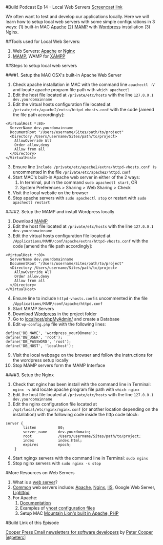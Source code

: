 #Build Podcast Ep 14 - Local Web Servers
[Screencast link ](http://build-podcast.com/local-web-servers/)

We often want to test and develop our applications locally. Here we will learn how to setup local web servers with some simple configurations in 3 ways: (1) built-in MAC [Apache](http://httpd.apache.org/) (2) [MAMP](http://www.mamp.info/en/index.html) with [Wordpress](http://wordpress.org/) installation (3) Nginx.


##Tools used for Local Web Servers:

1. Web Servers: [Apache](http://httpd.apache.org/) or [Nginx](http://nginx.org/)
2. [MAMP](http://www.mamp.info/en/index.html), WAMP for [XAMPP](http://www.apachefriends.org/en/xampp.html)

##Steps to setup local web servers

####1. Setup the MAC OSX's built-in Apache Web Server

1. Check apache installation in MAC with the command line `apachectl -V` and locate apache program file path with `which apachectl`
1. Edit the host file located at `/private/etc/hosts` with the line `127.0.0.1    dev.yourdomainname`
2. Edit the virtual hosts configuration file located at `/private/etc/apache2/extra/httpd-vhosts.conf` with the code [amend the file path accordingly]:

```
<VirtualHost *:80>
  ServerName dev.yourdomainname
  DocumentRoot "/Users/username/Sites/path/to/project"
  <Directory /Users/username/Sites/path/to/project>
    AllowOverride All
    Order allow,deny
    Allow from all
  </Directory>
</VirtualHost>
```
3. Ensure line `Include /private/etc/apache2/extra/httpd-vhosts.conf
` is uncommented in the file `/private/etc/apache2/httpd.conf`
4. Start MAC's built-in Apache web server in either of the 2 ways:
    1. In terminal, put in the command `sudo apachectl start`, OR
    2. System Preferences > Sharing > Web Sharing > Check
5. Visit the local website on the browser
6. Stop apache servers with `sudo apachectl stop` or restart with `sudo apachectl restart`

####2. Setup the MAMP and install Wordpress locally

1. Download [MAMP](http://www.mamp.info/en/index.html)
2. Edit the host file located at `/private/etc/hosts` with the line `127.0.0.1    dev.yourdomainname`
3. Edit the virtual hosts configuration file located at `/Applications/MAMP/conf/apache/extra/httpd-vhosts.conf` with the code [amend the file path accordingly]:
```
<VirtualHost *:80>
  ServerName dev.yourdomainname
  DocumentRoot "/Users/username/Sites/path/to/project"
  <Directory /Users/username/Sites/path/to/project>
    AllowOverride All
    Order allow,deny
    Allow from all
  </Directory>
</VirtualHost>
```
4. Ensure line to include `httpd-vhosts.conf`is uncommented in the file `/Applications/MAMP/conf/apache/httpd.conf`
5. Start MAMP Servers
6. Download [Wordpress](http://wordpress.org/) in the project folder
7. Go to [localhost/phpMyAdmin/](http://localhost/phpMyAdmin/) and create a Database
8. Edit `wp-config.php` file with the following lines:
```
define('DB_NAME', 'wordpress_yourDBname');
define('DB_USER', 'root');
define('DB_PASSWORD', 'root');
define('DB_HOST', 'localhost');
```
9. Visit the local webpage on the browser and follow the instructions for the wordpress setup locally
10. Stop MAMP servers form the MAMP Interface

####3. Setup the Nginx

1. Check that nginx has been install with the command line in Terminal: `nginx -v` and locate apache program file path with `which nginx`
2. Edit the host file located at `/private/etc/hosts` with the line `127.0.0.1    dev.yourdomainname`
3. Edit the nginx configuration file located at `/opt/local/etc/nginx/nginx.conf` (or another location depending on the installation) with the following code inside the http code block:
```
server {
        listen          80;
        server_name     dev.yourdomain;
        root            /Users/username/Sites/path/to/project;
        index           index.html;
        expires         epoch;
    }
```
4. Start ngingx servers with the command line in Terminal: `sudo nginx`
5. Stop nginx servers with `sudo nginx -s stop`



#More Resources on Web Servers

1. What is a [web server](http://en.wikipedia.org/wiki/Web_server)?
2. [Common](http://royal.pingdom.com/2012/05/22/75-percent-top-10k-websites-served-by-open-source-software/) web servers include: [Apache](http://httpd.apache.org/), [Nginx](http://nginx.org/), [IIS](http://www.iis.net/), Google Web Server, [Lighttpd](http://www.lighttpd.net/)
2. For Apache:
    1. [Documentation](http://httpd.apache.org/docs/)
    2. Examples of [vhost configuration files](http://httpd.apache.org/docs/2.2/vhosts/)
    3. Setup MAC [Mountain Lion's built in Apache, PHP](http://damianoferrari.com/set-up-apache-and-php-on-os-x-10-8-mountain-lion/)

#Build Link of this Episode

[Cooper Press Email newsletters for software developers](https://cooperpress.com/) by [Peter Cooper](http://peterc.org/) [[@peterc](https://twitter.com/peterc)]